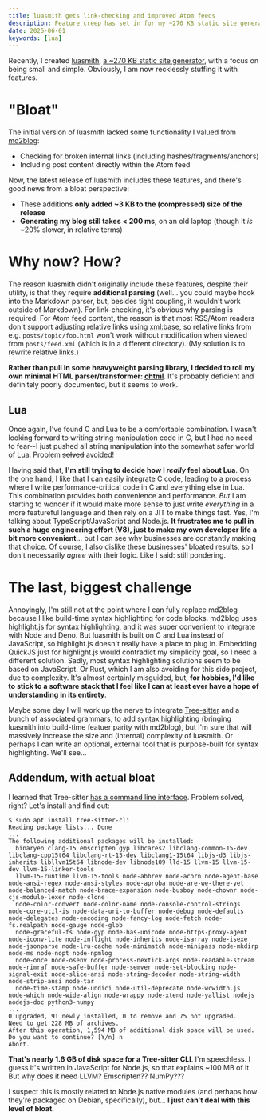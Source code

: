 ```yaml
---
title: luasmith gets link-checking and improved Atom feeds
description: Feature creep has set in for my ~270 KB static site generator, luasmith.
date: 2025-06-01
keywords: [lua]
---
```

Recently, I created [luasmith](https://github.com/jaredkrinke/luasmith), [a ~270 KB static site generator](smallest-static-site-generator.md), with a focus on being small and simple. Obviously, I am now recklessly stuffing it with features.

# "Bloat"
The initial version of luasmith lacked some functionality I valued from [md2blog](https://jaredkrinke.github.io/md2blog/):

* Checking for broken internal links (including hashes/fragments/anchors)
* Including post content directly within the Atom feed

Now, the latest release of luasmith includes these features, and there's good news from a bloat perspective:

* These additions **only added ~3 KB to the (compressed) size of the release**
* **Generating my blog still takes < 200 ms**, on an old laptop (though it *is* ~20% slower, in relative terms)

# Why now? How?
The reason luasmith didn't originally include these features, despite their utility, is that they require **additional parsing** (well... you could maybe hook into the Markdown parser, but, besides tight coupling, it wouldn't work outside of Markdown). For link-checking, it's obvious why parsing is required. For Atom feed content, the reason is that most RSS/Atom readers don't support adjusting relative links using [xml:base](https://www.w3.org/TR/xmlbase/), so relative links from e.g. `posts/topic/foo.html` won't work without modification when viewed from `posts/feed.xml` (which is in a different directory). (My solution is to rewrite relative links.)

**Rather than pull in some heavyweight parsing library, I decided to roll my own minimal HTML parser/transformer: [chtml](https://github.com/jaredkrinke/chtml)**. It's probably deficient and definitely poorly documented, but it seems to work.

## Lua
Once again, I've found C and Lua to be a comfortable combination. I wasn't looking forward to writing string manipulation code in C, but I had no need to fear--I just pushed all string manipulation into the somewhat safer world of Lua. Problem ~~solved~~ avoided!

Having said that, **I'm still trying to decide how I *really* feel about Lua**. On the one hand, I like that I can easily integrate C code, leading to a process where I write performance-critical code in C and everything else in Lua. This combination provides both convenience and performance. *But* I am starting to wonder if it would make more sense to just write *everything* in a more featureful language and then rely on a JIT to make things fast. Yes, I'm talking about TypeScript/JavaScript and Node.js. **It frustrates me to pull in such a huge engineering effort (V8), just to make my own developer life a bit more convenient**... but I can see why businesses are constantly making that choice. Of course, I also dislike these businesses' bloated results, so I don't necessarily *agree* with their logic. Like I said: still pondering.

# The last, biggest challenge
Annoyingly, I'm still not at the point where I can fully replace md2blog because I like build-time syntax highlighting for code blocks. md2blog uses [highlight.js](https://highlightjs.org/) for syntax highlighting, and it was super convenient to integrate with Node and Deno. But luasmith is built on C and Lua instead of JavaScript, so highlight.js doesn't really have a place to plug in. Embedding QuickJS just for highlight.js would contradict my simplicity goal, so I need a different solution. Sadly, most syntax highlighting solutions seem to be based on JavaScript. Or Rust, which I am also avoiding for this side project, due to complexity. It's almost certainly misguided, but, **for hobbies, I'd like to stick to a software stack that I feel like I can at least ever have a hope of understanding in its entirety**.

Maybe some day I will work up the nerve to integrate [Tree-sitter](https://github.com/tree-sitter/tree-sitter) and a bunch of associated grammars, to add syntax highlighting (bringing luasmith into build-time featuer parity with md2blog), but I'm sure that will massively increase the size and (internal) complexity of luasmith. Or perhaps I can write an optional, external tool that is purpose-built for syntax highlighting. We'll see...

## Addendum, with actual bloat
I learned that Tree-sitter [has a command line interface](https://tree-sitter.github.io/tree-sitter/cli/index.html). Problem solved, right? Let's install and find out:

```
$ sudo apt install tree-sitter-cli
Reading package lists... Done
...
The following additional packages will be installed:
  binaryen clang-15 emscripten gyp libcares2 libclang-common-15-dev libclang-cpp15t64 libclang-rt-15-dev libclang1-15t64 libjs-d3 libjs-inherits libllvm15t64 libnode-dev libnode109 lld-15 llvm-15 llvm-15-dev llvm-15-linker-tools
  llvm-15-runtime llvm-15-tools node-abbrev node-acorn node-agent-base node-ansi-regex node-ansi-styles node-aproba node-are-we-there-yet node-balanced-match node-brace-expansion node-busboy node-chownr node-cjs-module-lexer node-clone
  node-color-convert node-color-name node-console-control-strings node-core-util-is node-data-uri-to-buffer node-debug node-defaults node-delegates node-encoding node-fancy-log node-fetch node-fs.realpath node-gauge node-glob
  node-graceful-fs node-gyp node-has-unicode node-https-proxy-agent node-iconv-lite node-inflight node-inherits node-isarray node-isexe node-jsonparse node-lru-cache node-minimatch node-minipass node-mkdirp node-ms node-nopt node-npmlog
  node-once node-osenv node-process-nextick-args node-readable-stream node-rimraf node-safe-buffer node-semver node-set-blocking node-signal-exit node-slice-ansi node-string-decoder node-string-width node-strip-ansi node-tar
  node-time-stamp node-undici node-util-deprecate node-wcwidth.js node-which node-wide-align node-wrappy node-xtend node-yallist nodejs nodejs-doc python3-numpy
...
0 upgraded, 91 newly installed, 0 to remove and 75 not upgraded.
Need to get 228 MB of archives.
After this operation, 1,594 MB of additional disk space will be used.
Do you want to continue? [Y/n] n
Abort.
```

**That's nearly 1.6 GB of disk space for a Tree-sitter CLI**. I'm speechless. I guess it's written in JavaScript for Node.js, so that explains ~100 MB of it. But why does it need LLVM? Emscripten?? NumPy???

I suspect this is mostly related to Node.js native modules (and perhaps how they're packaged on Debian, specifically), but... **I just can't deal with this level of bloat**.
